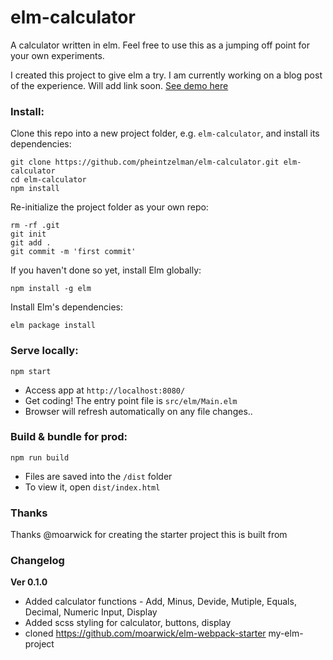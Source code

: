 # elm-calculator
A calculator written in elm. Feel free to use this as a jumping off point for your own experiments.

I created this project to give elm a try. I am currently working on a blog post of the experience. Will add link soon.
[See demo here](https://pheintzelman.github.io/elm-calculator/) 

### Install:
Clone this repo into a new project folder, e.g. `elm-calculator`, and install its dependencies:
```
git clone https://github.com/pheintzelman/elm-calculator.git elm-calculator
cd elm-calculator
npm install
```

Re-initialize the project folder as your own repo:
```
rm -rf .git
git init
git add .
git commit -m 'first commit'
```

If you haven't done so yet, install Elm globally:
```
npm install -g elm
```

Install Elm's dependencies:
```
elm package install
```

### Serve locally:
```
npm start
```
* Access app at `http://localhost:8080/`
* Get coding! The entry point file is `src/elm/Main.elm`
* Browser will refresh automatically on any file changes..


### Build & bundle for prod:
```
npm run build
```

* Files are saved into the `/dist` folder
* To view it, open `dist/index.html`

### Thanks

Thanks @moarwick for creating the starter project this is built from

### Changelog

**Ver 0.1.0** 
* Added calculator functions - Add, Minus, Devide, Mutiple, Equals, Decimal, Numeric Input, Display
* Added scss styling for calculator, buttons, display
* cloned https://github.com/moarwick/elm-webpack-starter my-elm-project
